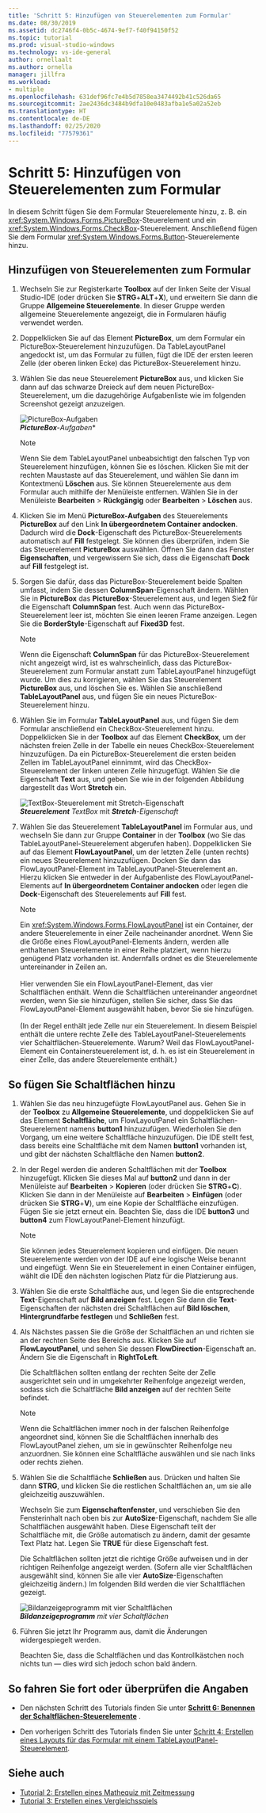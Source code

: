 ```yaml
---
title: 'Schritt 5: Hinzufügen von Steuerelementen zum Formular'
ms.date: 08/30/2019
ms.assetid: dc2746f4-0b5c-4674-9ef7-f40f94150f52
ms.topic: tutorial
ms.prod: visual-studio-windows
ms.technology: vs-ide-general
author: ornellaalt
ms.author: ornella
manager: jillfra
ms.workload:
- multiple
ms.openlocfilehash: 631def96fc7e4b5d7858ea3474492b41c526da65
ms.sourcegitcommit: 2ae2436dc3484b9dfa10e0483afba1e5a02a52eb
ms.translationtype: HT
ms.contentlocale: de-DE
ms.lasthandoff: 02/25/2020
ms.locfileid: "77579361"
---
```

# <a name="step-5-add-controls-to-your-form"></a>Schritt 5: Hinzufügen von Steuerelementen zum Formular

In diesem Schritt fügen Sie dem Formular Steuerelemente hinzu, z. B. ein <xref:System.Windows.Forms.PictureBox>-Steuerelement und ein <xref:System.Windows.Forms.CheckBox>-Steuerelement. Anschließend fügen Sie dem Formular <xref:System.Windows.Forms.Button>-Steuerelemente hinzu.

## <a name="how-to-add-controls-to-your-form"></a>Hinzufügen von Steuerelementen zum Formular

1. Wechseln Sie zur Registerkarte **Toolbox** auf der linken Seite der Visual Studio-IDE (oder drücken Sie **STRG**+**ALT**+**X**), und erweitern Sie dann die Gruppe **Allgemeine Steuerelemente**. In dieser Gruppe werden allgemeine Steuerelemente angezeigt, die in Formularen häufig verwendet werden.

1. Doppelklicken Sie auf das Element **PictureBox**, um dem Formular ein PictureBox-Steuerelement hinzuzufügen. Da TableLayoutPanel angedockt ist, um das Formular zu füllen, fügt die IDE der ersten leeren Zelle (der oberen linken Ecke) das PictureBox-Steuerelement hinzu.

1. Wählen Sie das neue Steuerelement **PictureBox** aus, und klicken Sie dann auf das schwarze Dreieck auf dem neuen PictureBox-Steuerelement, um die dazugehörige Aufgabenliste wie im folgenden Screenshot gezeigt anzuzeigen.

    ![PictureBox-Aufgaben](../ide/media/express_pictureboxtasks.png)<br/>***PictureBox***-*Aufgaben**

    > [!NOTE]
    > Wenn Sie dem TableLayoutPanel unbeabsichtigt den falschen Typ von Steuerelement hinzufügen, können Sie es löschen. Klicken Sie mit der rechten Maustaste auf das Steuerelement, und wählen Sie dann im Kontextmenü **Löschen** aus. Sie können Steuerelemente aus dem Formular auch mithilfe der Menüleiste entfernen. Wählen Sie in der Menüleiste **Bearbeiten** > **Rückgängig** oder **Bearbeiten** > **Löschen** aus.

1. Klicken Sie im Menü **PictureBox-Aufgaben** des Steuerelements **PictureBox** auf den Link **In übergeordnetem Container andocken**. Dadurch wird die **Dock**-Eigenschaft des PictureBox-Steuerelements automatisch auf **Fill** festgelegt. Sie können dies überprüfen, indem Sie das Steuerelement **PictureBox** auswählen. Öffnen Sie dann das Fenster **Eigenschaften**, und vergewissern Sie sich, dass die Eigenschaft **Dock** auf **Fill** festgelegt ist.

1. Sorgen Sie dafür, dass das PictureBox-Steuerelement beide Spalten umfasst, indem Sie dessen **ColumnSpan**-Eigenschaft ändern. Wählen Sie in **PictureBox** das **PictureBox**-Steuerelement aus, und legen Sie**2** für die Eigenschaft **ColumnSpan** fest. Auch wenn das PictureBox-Steuerelement leer ist, möchten Sie einen leeren Frame anzeigen. Legen Sie die **BorderStyle**-Eigenschaft auf **Fixed3D** fest.

    > [!NOTE]
    > Wenn die Eigenschaft **ColumnSpan** für das PictureBox-Steuerelement nicht angezeigt wird, ist es wahrscheinlich, dass das PictureBox-Steuerelement zum Formular anstatt zum TableLayoutPanel hinzugefügt wurde. Um dies zu korrigieren, wählen Sie das Steuerelement **PictureBox** aus, und löschen Sie es. Wählen Sie anschließend **TableLayoutPanel** aus, und fügen Sie ein neues PictureBox-Steuerelement hinzu.

1. Wählen Sie im Formular **TableLayoutPanel** aus, und fügen Sie dem Formular anschließend ein CheckBox-Steuerelement hinzu. Doppelklicken Sie in der **Toolbox** auf das Element **CheckBox**, um der nächsten freien Zelle in der Tabelle ein neues CheckBox-Steuerelement hinzuzufügen. Da ein PictureBox-Steuerelement die ersten beiden Zellen im TableLayoutPanel einnimmt, wird das CheckBox-Steuerelement der linken unteren Zelle hinzugefügt. Wählen Sie die Eigenschaft **Text** aus, und geben Sie wie in der folgenden Abbildung dargestellt das Wort **Stretch** ein.

    ![TextBox-Steuerelement mit Stretch-Eigenschaft](../ide/media/express_pictureviewercheckbox.png)<br/>***Steuerelement*** *TextBox* mit ***Stretch***-*Eigenschaft*

1. Wählen Sie das Steuerelement **TableLayoutPanel** im Formular aus, und wechseln Sie dann zur Gruppe **Container** in der **Toolbox** (wo Sie das TableLayoutPanel-Steuerelement abgerufen haben). Doppelklicken Sie auf das Element **FlowLayoutPanel**, um der letzten Zelle (unten rechts) ein neues Steuerelement hinzuzufügen. Docken Sie dann das FlowLayoutPanel-Element im TableLayoutPanel-Steuerelement an. Hierzu klicken Sie entweder in der Aufgabenliste des FlowLayoutPanel-Elements auf **In übergeordnetem Container andocken** oder legen die **Dock**-Eigenschaft des Steuerelements auf **Fill** fest.

    > [!NOTE]
    > Ein <xref:System.Windows.Forms.FlowLayoutPanel> ist ein Container, der andere Steuerelemente in einer Zeile nacheinander anordnet. Wenn Sie die Größe eines FlowLayoutPanel-Elements ändern, werden alle enthaltenen Steuerelemente in einer Reihe platziert, wenn hierzu genügend Platz vorhanden ist. Andernfalls ordnet es die Steuerelemente untereinander in Zeilen an. <br/><br/>Hier verwenden Sie ein FlowLayoutPanel-Element, das vier Schaltflächen enthält. Wenn die Schaltflächen untereinander angeordnet werden, wenn Sie sie hinzufügen, stellen Sie sicher, dass Sie das FlowLayoutPanel-Element ausgewählt haben, bevor Sie sie hinzufügen. <br/><br/>(In der Regel enthält jede Zelle nur ein Steuerelement. In diesem Beispiel enthält die untere rechte Zelle des TableLayoutPanel-Steuerelements vier Schaltflächen-Steuerelemente. Warum?  Weil das FlowLayoutPanel-Element ein Containersteuerelement ist, d. h. es ist ein Steuerelement in einer Zelle, das andere Steuerelemente enthält.)

## <a name="to-add-buttons"></a>So fügen Sie Schaltflächen hinzu

1. Wählen Sie das neu hinzugefügte FlowLayoutPanel aus. Gehen Sie in der **Toolbox** zu **Allgemeine Steuerelemente**, und doppelklicken Sie auf das Element **Schaltfläche**, um FlowLayoutPanel ein Schaltflächen-Steuerelement namens **button1** hinzuzufügen. Wiederholen Sie den Vorgang, um eine weitere Schaltfläche hinzuzufügen. Die IDE stellt fest, dass bereits eine Schaltfläche mit dem Namen **button1** vorhanden ist, und gibt der nächsten Schaltfläche den Namen **button2**.

1. In der Regel werden die anderen Schaltflächen mit der **Toolbox** hinzugefügt. Klicken Sie dieses Mal auf **button2** und dann in der Menüleiste auf **Bearbeiten** > **Kopieren** (oder drücken Sie **STRG**+**C**). Klicken Sie dann in der Menüleiste auf **Bearbeiten** > **Einfügen** (oder drücken Sie **STRG**+**V**), um eine Kopie der Schaltfläche einzufügen. Fügen Sie sie jetzt erneut ein. Beachten Sie, dass die IDE **button3** und **button4** zum FlowLayoutPanel-Element hinzufügt.

    > [!NOTE]
    > Sie können jedes Steuerelement kopieren und einfügen. Die neuen Steuerelemente werden von der IDE auf eine logische Weise benannt und eingefügt. Wenn Sie ein Steuerelement in einen Container einfügen, wählt die IDE den nächsten logischen Platz für die Platzierung aus.

1. Wählen Sie die erste Schaltfläche aus, und legen Sie die entsprechende **Text**-Eigenschaft auf **Bild anzeigen** fest. Legen Sie dann die **Text**-Eigenschaften der nächsten drei Schaltflächen auf **Bild löschen**, **Hintergrundfarbe festlegen** und **Schließen** fest.

1. Als Nächstes passen Sie die Größe der Schaltflächen an und richten sie an der rechten Seite des Bereichs aus. Klicken Sie auf **FlowLayoutPanel**, und sehen Sie dessen **FlowDirection**-Eigenschaft an. Ändern Sie die Eigenschaft in **RightToLeft**.

   Die Schaltflächen sollten entlang der rechten Seite der Zelle ausgerichtet sein und in umgekehrter Reihenfolge angezeigt werden, sodass sich die Schaltfläche **Bild anzeigen** auf der rechten Seite befindet.

    > [!NOTE]
    > Wenn die Schaltflächen immer noch in der falschen Reihenfolge angeordnet sind, können Sie die Schaltflächen innerhalb des FlowLayoutPanel ziehen, um sie in gewünschter Reihenfolge neu anzuordnen. Sie können eine Schaltfläche auswählen und sie nach links oder rechts ziehen.

1. Wählen Sie die Schaltfläche **Schließen** aus. Drücken und halten Sie dann **STRG**, und klicken Sie die restlichen Schaltflächen an, um sie alle gleichzeitig auszuwählen.

   Wechseln Sie zum **Eigenschaftenfenster**, und verschieben Sie den Fensterinhalt nach oben bis zur **AutoSize**-Eigenschaft, nachdem Sie alle Schaltflächen ausgewählt haben. Diese Eigenschaft teilt der Schaltfläche mit, die Größe automatisch zu ändern, damit der gesamte Text Platz hat. Legen Sie **TRUE** für diese Eigenschaft fest.

   Die Schaltflächen sollten jetzt die richtige Größe aufweisen und in der richtigen Reihenfolge angezeigt werden. (Sofern alle vier Schaltflächen ausgewählt sind, können Sie alle vier **AutoSize**-Eigenschaften gleichzeitig ändern.) Im folgenden Bild werden die vier Schaltflächen gezeigt.

    ![Bildanzeigeprogramm mit vier Schaltflächen](../ide/media/express_autosize.png)<br/>***Bildanzeigeprogramm*** *mit vier Schaltflächen*

1. Führen Sie jetzt Ihr Programm aus, damit die Änderungen widergespiegelt werden.

   Beachten Sie, dass die Schaltflächen und das Kontrollkästchen noch nichts tun &mdash; dies wird sich jedoch schon bald ändern.

## <a name="to-continue-or-review"></a>So fahren Sie fort oder überprüfen die Angaben

* Den nächsten Schritt des Tutorials finden Sie unter **[Schritt 6: Benennen der Schaltflächen-Steuerelemente](../ide/step-6-name-your-button-controls.md)** .

* Den vorherigen Schritt des Tutorials finden Sie unter [Schritt 4: Erstellen eines Layouts für das Formular mit einem TableLayoutPanel-Steuerelement](../ide/step-4-lay-out-your-form-with-a-tablelayoutpanel-control.md).

## <a name="see-also"></a>Siehe auch

* [Tutorial 2: Erstellen eines Mathequiz mit Zeitmessung](tutorial-2-create-a-timed-math-quiz.md)
* [Tutorial 3: Erstellen eines Vergleichsspiels](tutorial-3-create-a-matching-game.md)
